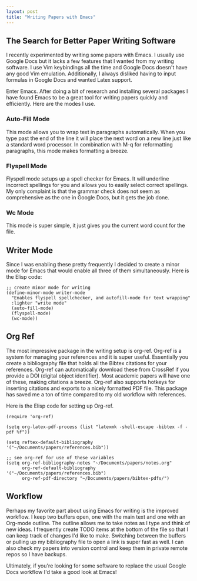 ```yaml
---
layout: post
title: "Writing Papers with Emacs"
---
```

## The Search for Better Paper Writing Software

I recently experimented by writing some papers with Emacs. I usually
use Google Docs but it lacks a few features that I wanted from my
writing software. I use Vim keybindings all the time and Google Docs
doesn't have any good Vim emulation. Additionally, I always disliked
having to input formulas in Google Docs and wanted Latex support.

Enter Emacs. After doing a bit of research and installing several
packages I have found Emacs to be a great tool for writing papers
quickly and efficiently. Here are the modes I use.

### Auto-Fill Mode

This mode allows you to wrap text in paragraphs automatically. When
you type past the end of the line it will place the next word on a new
line just like a standard word processor. In combination with M-q for
reformatting paragraphs, this mode makes formatting a breeze.

### Flyspell Mode

Flyspell mode setups up a spell checker for Emacs. It will underline
incorrect spellings for you and allows you to easily select correct
spellings. My only complaint is that the grammar check does not seem
as comprehensive as the one in Google Docs, but it gets the job done.

### Wc Mode

This mode is super simple, it just gives you the current word count
for the file.

## Writer Mode

Since I was enabling these pretty frequently I decided to create a
minor mode for Emacs that would enable all three of them
simultaneously. Here is the Elisp code:

```
;; create minor mode for writing
(define-minor-mode writer-mode
  "Enables flyspell spellchecker, and autofill-mode for text wrapping"
  :lighter "write mode"
  (auto-fill-mode)
  (flyspell-mode)
  (wc-mode))
```

## Org Ref

The most impressive package in the writing setup is org-ref. Org-ref
is a system for managing your references and it is super
useful. Essentially you create a bibliography file that holds all the
Bibtex citations for your references. Org-ref can automatically
download these from CrossRef if you provide a DOI (digital object
identifier). Most academic papers will have one of these, making
citations a breeze. Org-ref also supports hotkeys for inserting
citations and exports to a nicely formatted PDF file. This package has
saved me a ton of time compared to my old workflow with references.

Here is the Elisp code for setting up Org-ref.

```
(require 'org-ref)

(setq org-latex-pdf-process (list "latexmk -shell-escape -bibtex -f -pdf %f"))

(setq reftex-default-bibliography '("~/Documents/papers/references.bib"))

;; see org-ref for use of these variables
(setq org-ref-bibliography-notes "~/Documents/papers/notes.org"
      org-ref-default-bibliography '("~/Documents/papers/references.bib")
      org-ref-pdf-directory "~/Documents/papers/bibtex-pdfs/")
```

## Workflow

Perhaps my favorite part about using Emacs for writing is the
improved workflow. I keep two buffers open, one with the main text and
one with an Org-mode outline. The outline allows me to take notes as I
type and think of new ideas. I frequently create TODO items at the
bottom of the file so that I can keep track of changes I'd like to
make. Switching between the buffers or pulling up my bibliography file
to open a link is super fast as well. I can also check my papers into
version control and keep them in private remote repos so I have
backups.

Ultimately, if you're looking for some software to replace the usual
Google Docs workflow I'd take a good look at Emacs!
